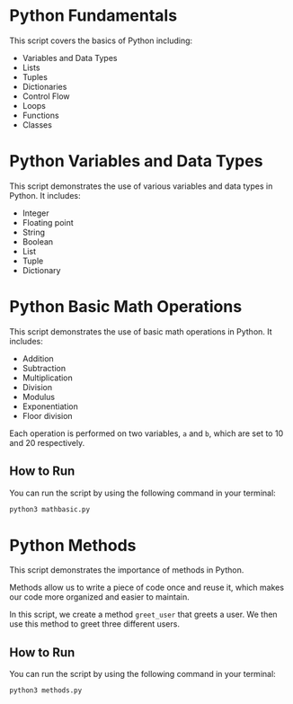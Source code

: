 # Python Fundamentals

This script covers the basics of Python including:

- Variables and Data Types
- Lists
- Tuples
- Dictionaries
- Control Flow
- Loops
- Functions
- Classes

# Python Variables and Data Types

This script demonstrates the use of various variables and data types in Python. It includes:

- Integer
- Floating point
- String
- Boolean
- List
- Tuple
- Dictionary

# Python Basic Math Operations

This script demonstrates the use of basic math operations in Python. It includes:

- Addition
- Subtraction
- Multiplication
- Division
- Modulus
- Exponentiation
- Floor division

Each operation is performed on two variables, `a` and `b`, which are set to 10 and 20 respectively.

## How to Run

You can run the script by using the following command in your terminal:

```bash
python3 mathbasic.py
```

# Python Methods

This script demonstrates the importance of methods in Python. 

Methods allow us to write a piece of code once and reuse it, which makes our code more organized and easier to maintain. 

In this script, we create a method `greet_user` that greets a user. We then use this method to greet three different users.

## How to Run

You can run the script by using the following command in your terminal:

```bash
python3 methods.py
```
